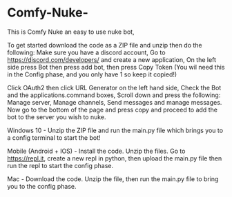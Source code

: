 # Comfy-Nuke-

This is Comfy Nuke an easy to use nuke bot,

To get started download the code as a ZIP file and unzip then do the following:
Make sure you have a discord account,
Go to https://discord.com/developers/ and create a new application,
On the left side press Bot then press add bot, then press Copy Token (You wil need this in the Config phase, and you only have 1 so keep it copied!)

Click OAuth2 then click URL Generator on the left hand side,
Check the Bot and the applications.command boxes,
Scroll down and press the following: Manage server, Manage channels,  Send messages and manage messages.
Now go to the bottom of the page and press copy and proceed to add the bot to the server you wish to nuke.




Windows 10 - Unzip the ZIP file and run the main.py file which brings you to a config terminal to start the bot!

Mobile (Android + IOS) - Install the code. Unzip the files. Go to https://repl.it, create a new repl in python, then upload the main.py file then run the repl to start the config phase.

Mac - Download the code. Unzip the file, then run the main.py file to bring you to the config phase.
